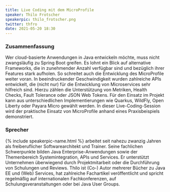 ```yaml
---
title: Live Coding mit dem MicroProfile
speaker: Thilo Frotscher
speakerpic: thilo_frotscher.png
twitter: thfro
date: 2021-05-20 18:30
---
```


### Zusammenfassung

Wer cloud-basierte Anwendungen in Java entwickeln möchte, muss nicht zwangsläufig zu Spring Boot greifen.
Es lohnt ein Blick auf alternative Frameworks, die in zunehmender Anzahl verfügbar sind und bezüglich ihrer
Features stark aufholen. So schreitet auch die Entwicklung des MicroProfile weiter voran. In beeindruckender
Geschwindigkeit wurden zahlreiche APIs entwickelt, die (nicht nur) für die Entwicklung von Microservices sehr
hilfreich sind. Hierzu zählen die Unterstützung von Metriken, Health Checks, Fault Tolerance oder JSON Web Tokens.
Für den Einsatz im Projekt kann aus unterschiedlichen Implementierungen wie Quarkus, WildFly, Open Liberty oder
Payara Micro gewählt werden. In dieser Live-Coding-Session wird der praktische Einsatz von MicroProfile anhand
eines Praxisbeispiels demonstriert.

### Sprecher

{% include speakerpic-name.html %} arbeitet seit nahezu zwanzig Jahren als freiberuflicher Softwarearchitekt und Trainer. Seine fachlichen Schwerpunkte bilden Java Enterprise-Anwendungen sowie der Themenbereich Systemintegration, APIs und Services. Er unterstützt Unternehmen überwiegend durch Projektmitarbeit oder die Durchführung von Schulungen und Reviews. Thilo ist (Co-) Autor mehrerer Bücher zu Java EE und (Web) Services, hat zahlreiche Fachartikel veröffentlicht und spricht regelmäßig auf internationalen Fachkonferenzen, auf Schulungsveranstaltungen oder bei Java User Groups.
